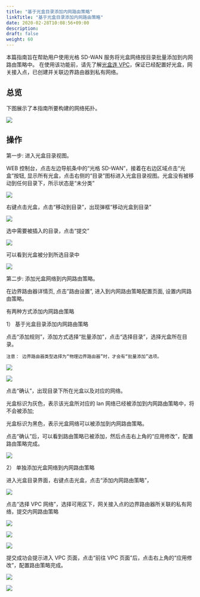 ```yaml
---
title: "基于光盒目录添加内网路由策略"
linkTitle: "基于光盒目录添加内网路由策略"
date: 2020-02-28T10:08:56+09:00
description:
draft: false
weight: 60
---
```



本篇指南旨在帮助用户使用光格 SD-WAN 服务将光盒网络按目录批量添加到内网路由策略中。 在使用该功能前，请先了解[光盒连 VPC](../cpe_connect_vpc)，保证已经配置好光盒，网关接入点，已创建并关联边界路由器到私有网络。

## 总览

下图展示了本指南所要构建的网络拓扑。

![](../_images/cpe_connect_vpc_topology.png)

## 操作

第一步: 进入光盒目录视图。


WEB 控制台，点击左边导航条中的“光格 SD-WAN”，接着在右边区域点击“光盒”按钮, 显示所有光盒，点击右侧的“目录”图标进入光盒目录视图。光盒没有被移动到任何目录下，所示状态是“未分类”

![](../_images/cpe_directory1.png)

右键点击光盒，点击“移动到目录”，出现弹框“移动光盒到目录”

![](../_images/cpe_directory2.png)

选中需要被插入的目录，点击“提交”

![](../_images/cpe_directory3.png)

可以看到光盒被分到所选目录中

![](../_images/cpe_directory4.jpg)

第二步: 添加光盒网络到内网路由策略。

在边界路由器详情页, 点击”路由设置”, 进入到内网路由策略配置页面, 设置内网路由策略。

有两种方式添加内网路由策略

1） 基于光盒目录添加内网路由策略

点击“添加规则”，添加方式选择“批量添加”，点击“选择目录”，选择光盒所在目录。

    注意： 边界路由器类型选择为“物理边界路由器”时，才会有“批量添加”选项。

![](../_images/cpe_directory5.jpg)

![](../_images/cpe_directory6.jpg)

点击“确认”，出现目录下所在光盒以及对应的网络。

光盒标识为灰色，表示该光盒所对应的 lan 网络已经被添加到内网路由策略中，将不会被添加;

光盒标识为黑色，表示光盒网络可以被添加到内网路由策略。

点击“确认”后，可以看到路由策略已被添加，然后点击右上角的“应用修改”，配置路由策略完成。

![](../_images/cpe_directory7.jpg)

2） 单独添加光盒网络到内网路由策略

进入光盒目录界面，右键点击光盒，点击“添加内网路由策略”，

![](../_images/cpe_directory8.jpg)

点击“选择 VPC 网络”，选择可用区下，网关接入点的边界路由器所关联的私有网络，提交内网路由策略

![](../_images/cpe_directory9.jpg)

![](../_images/cpe_directory10.jpg)

![](../_images/cpe_directory11.jpg)

提交成功会提示进入 VPC 页面，点击“前往 VPC 页面”后，点击右上角的“应用修改”，配置路由策略完成。

![](../_images/cpe_directory12.jpg)

![](../_images/cpe_directory13.jpg)
